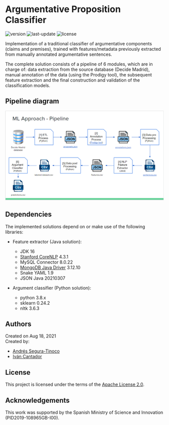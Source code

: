 # Argumentative Proposition Classifier
![version](https://img.shields.io/badge/version-0.7.8-blue)
![last-update](https://img.shields.io/badge/last_update-5/13/2022-orange)
![license](https://img.shields.io/badge/license-Apache_2.0-brightgreen)

Implementation of a traditional classifier of argumentative components (claims and premises), trained with features/metadata previously extracted from manually annotated argumentative sentences.

The complete solution consists of a pipeline of 6 modules, which are in charge of: data extraction from the source database (Decide Madrid), manual annotation of the data (using the Prodigy tool), the subsequent feature extraction and the final construction and validation of the classification models.

## Pipeline diagram
![Pipeline diagram](https://raw.githubusercontent.com/argrecsys/arg-classifier/main/image/pipeline-diagram.png)

## Dependencies
The implemented solutions depend on or make use of the following libraries:

- Feature extractor (Java solution):
  - JDK 16
  - <a href="https://stanfordnlp.github.io/CoreNLP/" target="_blank">Stanford CoreNLP</a> 4.3.1
  - MySQL Connector 8.0.22
  - <a href="https://mongodb.github.io/mongo-java-driver/" target="_blank">MongoDB Java Driver</a> 3.12.10
  - Snake YAML 1.9
  - JSON Java 20210307

- Argument classifier (Python solution):
  - python 3.8.x
  - sklearn 0.24.2
  - nltk 3.6.3

## Authors
Created on Aug 18, 2021  
Created by:
- <a href="https://github.com/ansegura7" target="_blank">Andrés Segura-Tinoco</a>
- <a href="http://arantxa.ii.uam.es/~cantador/" target="_blank">Iv&aacute;n Cantador</a>

## License
This project is licensed under the terms of the <a href="https://github.com/argrecsys/arg-classifier/blob/main/LICENSE">Apache License 2.0</a>.

## Acknowledgements
This work was supported by the Spanish Ministry of Science and Innovation (PID2019-108965GB-I00).
